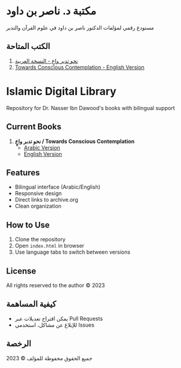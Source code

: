# مكتبة د. ناصر بن داود

مستودع رقمي لمؤلفات الدكتور ناصر بن داود في علوم القرآن والتدبر

## الكتب المتاحة
1. [نحو تدبر واعٍ - النسخة العربية](books/conscious-contemplation/ar)
2. [Towards Conscious Contemplation - English Version](books/conscious-contemplation/en)

# Islamic Digital Library

Repository for Dr. Nasser Ibn Dawood's books with bilingual support

## Current Books
1. **نحو تدبر واعٍ / Towards Conscious Contemplation**
   - [Arabic Version](books/conscious-contemplation/ar)
   - [English Version](books/conscious-contemplation/en)

## Features
- Bilingual interface (Arabic/English)
- Responsive design
- Direct links to archive.org
- Clean organization

## How to Use
1. Clone the repository
2. Open `index.html` in browser
3. Use language tabs to switch between versions

## License
All rights reserved to the author © 2023
## كيفية المساهمة
- يمكن اقتراح تعديلات عبر Pull Requests
- للإبلاغ عن مشاكل، استخدمي Issues

## الرخصة
جميع الحقوق محفوظة للمؤلف © 2023

